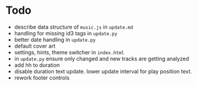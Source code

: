 # Todo
- describe data structure of `music.js` in `update.md`
- handling for missing id3 tags in `update.py`
- better date handling in `update.py`
- default cover art
- settings, hints, theme switcher in `index.html`
- in `update.py` ensure only changed and new tracks are getting analyzed
- add hh to duration
- disable duration text update. lower update interval for play position text.
- rework footer controls